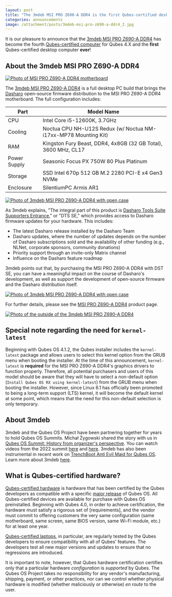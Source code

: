 ```yaml
---
layout: post
title: "The 3mdeb MSI PRO Z690-A DDR4 is the first Qubes-certified desktop computer!"
categories: announcements
image: /attachment/posts/3mdeb-msi-pro-z690-a-ddr4_2.jpg
---
```


It is our pleasure to announce that the [3mdeb MSI PRO Z690-A DDR4](https://3mdeb.com/shop/open-source-hardware/dasharo-compatible-with-msi-pro-z-690a-ddr4-full-pc-build/) has become the fourth [Qubes-certified computer](/doc/certified-hardware/) for Qubes 4.X and the **first** Qubes-certified desktop computer **ever**!

## About the 3mdeb MSI PRO Z690-A DDR4

[![Photo of MSI PRO Z690-A DDR4 motherboard](/attachment/posts/3mdeb-msi-pro-z690-a-ddr4_1.jpg)](https://3mdeb.com/shop/open-source-hardware/dasharo-compatible-with-msi-pro-z-690a-ddr4-full-pc-build/)

The [3mdeb MSI PRO Z690-A DDR4](https://3mdeb.com/shop/open-source-hardware/dasharo-compatible-with-msi-pro-z-690a-ddr4-full-pc-build/) is a full desktop PC build that brings the [Dasharo](https://dasharo.com/) open-source firmware distribution to the MSI PRO Z690-A DDR4 motherboard. The full configuration includes:

| Part         | Model Name                                                      |
|------------- | --------------------------------------------------------------- |
| CPU	         | Intel Core i5-12600K, 3.7GHz                                    |
| Cooling	     | Noctua CPU NH-U12S Redux (w/ Noctua NM-i17xx-MP78 Mounting Kit) |
| RAM	         | Kingston Fury Beast, DDR4, 4x8GB (32 GB Total), 3600 MHz, CL17  |
| Power Supply | Seasonic Focus PX 750W 80 Plus Platinum                         |
| Storage      | SSD Intel 670p 512 GB M.2 2280 PCI-E x4 Gen3 NVMe               |
| Enclosure	   | SilentiumPC Armis AR1                                           |

[![Photo of 3mdeb MSI PRO Z690-A DDR4 with open case](/attachment/posts/3mdeb-msi-pro-z690-a-ddr4_2.jpg)](https://3mdeb.com/shop/open-source-hardware/dasharo-compatible-with-msi-pro-z-690a-ddr4-full-pc-build/)

As 3mdeb explains, "The integral part of this product is [Dasharo Tools Suite Supporters Entrance](https://docs.dasharo.com/osf-trivia-list/dts/#what-is-dasharo-tools-suite-supporters-entrance)," or "DTS SE," which provides access to Dasharo firmware updates for your hardware. This includes:

- The latest Dasharo release installed by the Dasharo Team
- Dasharo updates, where the number of updates depends on the number of Dasharo subscriptions sold and the availability of other funding (e.g., NLNet, corporate sponsors, community donations)
- Priority support through an invite-only Matrix channel
- Influence on the Dasharo feature roadmap

3mdeb points out that, by purchasing the MSI PRO Z690-A DDR4 with DST SE, you can have a meaningful impact on the course of Dasharo's development, as well as support the development of open-source firmware and the Dasharo distribution itself.

[![Photo of 3mdeb MSI PRO Z690-A DDR4 with open case](/attachment/posts/3mdeb-msi-pro-z690-a-ddr4_3.jpg)](https://3mdeb.com/shop/open-source-hardware/dasharo-compatible-with-msi-pro-z-690a-ddr4-full-pc-build/)

For further details, please see the [MSI PRO Z690-A DDR4](https://3mdeb.com/shop/open-source-hardware/dasharo-compatible-with-msi-pro-z-690a-ddr4-full-pc-build/) product page.

[![Photo of the outside of the 3mdeb MSI PRO Z690-A DDR4](/attachment/posts/3mdeb-msi-pro-z690-a-ddr4_4.jpg)](https://3mdeb.com/shop/open-source-hardware/dasharo-compatible-with-msi-pro-z-690a-ddr4-full-pc-build/)

## Special note regarding the need for `kernel-latest`

Beginning with Qubes OS 4.1.2, the Qubes installer includes the `kernel-latest` package and allows users to select this kernel option from the GRUB menu when booting the installer. At the time of this announcement, `kernel-latest` is **required** for the MSI PRO Z690-A DDR4's graphics drivers to function properly. Therefore, all potential purchasers and users of this model should be aware that they will have to select a non-default option (`Install Qubes OS RX using kernel-latest`) from the GRUB menu when booting the installer. However, since Linux 6.1 has officially been promoted to being a long-term support (LTS) kernel, it will become the default kernel at some point, which means that the need for this non-default selection is only temporary.

## About 3mdeb

3mdeb and the Qubes OS Project have been partnering together for years to hold Qubes OS Summits. Michał Żygowski shared the story with us in [Qubes OS Summit: History from organizer's perspective](/news/2022/09/07/qubes-os-summit-history/). You can watch videos from the 2022 summit [here](https://www.youtube.com/watch?v=hkWWz3xGqS8) and [here](https://www.youtube.com/watch?v=A9GrlQsQc7Q). 3mdeb has also been instrumental in recent work on [TrenchBoot Anti Evil Maid for Qubes OS](/news/2023/01/31/trenchboot-aem-for-qubes-os/). Learn more about 3mdeb [here](https://3mdeb.com/about-us/).

## What is Qubes-certified hardware?

[Qubes-certified hardware](/doc/certified-hardware/) is hardware that has been certified by the Qubes developers as compatible with a specific [major release](/doc/version-scheme/) of Qubes OS. All Qubes-certified devices are available for purchase with Qubes OS preinstalled. Beginning with Qubes 4.0, in order to achieve certification, the hardware must satisfy a rigorous set of [requirements], and the vendor must commit to offering customers the very same configuration (same motherboard, same screen, same BIOS version, same Wi-Fi module, etc.) for at least one year.

[Qubes-certified laptops](/doc/certified-hardware/#qubes-certified-laptops), in particular, are regularly tested by the Qubes developers to ensure compatibility with all of Qubes' features. The developers test all new major versions and updates to ensure that no regressions are introduced.

It is important to note, however, that Qubes hardware certification certifies only that a particular hardware *configuration* is *supported* by Qubes. The Qubes OS Project takes no responsibility for any vendor's manufacturing, shipping, payment, or other practices, nor can we control whether physical hardware is modified (whether maliciously or otherwise) *en route* to the user.
